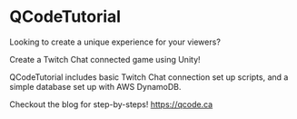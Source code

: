 # QCodeTutorial

Looking to create a unique experience for your viewers?

Create a Twitch Chat connected game using Unity!

QCodeTutorial includes basic Twitch Chat connection set up scripts, and a simple
database set up with AWS DynamoDB.

Checkout the blog for step-by-steps!
https://qcode.ca
